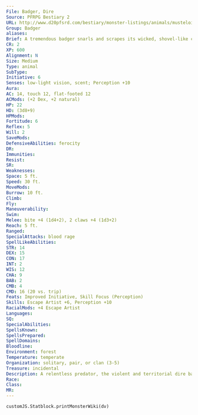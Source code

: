 ```yaml
---
File: Badger, Dire
Source: PFRPG Bestiary 2
URL: http://www.d20pfsrd.com/bestiary/monster-listings/animals/musteloids/badger-dire
Group: Badger
aliases: 
Brief: A tremendous badger snarls and scrapes its wicked, shovel-like claws. Stocky muscles ripple beneath its streaked and shaggy fur.
CR: 2
XP: 600
Alignment: N
Size: Medium
Type: animal
SubType: 
Initiative: 6
Senses: low-light vision, scent; Perception +10
Aura: 
AC: 14, touch 12, flat-footed 12
ACMods: (+2 Dex, +2 natural)
HP: 22
HD: (3d8+9)
HPMods: 
Fortitude: 6
Reflex: 5
Will: 2
SaveMods: 
DefensiveAbilities: ferocity
DR: 
Immunities: 
Resist: 
SR: 
Weaknesses: 
Space: 5 ft.
Speed: 30 ft.
MoveMods: 
Burrow: 10 ft.
Climb: 
Fly: 
Maneuverability: 
Swim: 
Melee: bite +4 (1d4+2), 2 claws +4 (1d3+2)
Reach: 5 ft.
Ranged: 
SpecialAttacks: blood rage
SpellLikeAbilities: 
STR: 14
DEX: 15
CON: 17
INT: 2
WIS: 12
CHA: 9
BAB: 2
CMB: 4
CMD: 16 (20 vs. trip)
Feats: Improved Initiative, Skill Focus (Perception)
Skills: Escape Artist +6, Perception +10
RacialMods: +4 Escape Artist
Languages: 
SQ: 
SpecialAbilities: 
SpellsKnown: 
SpellsPrepared: 
SpellDomains: 
Bloodline: 
Environment: forest
Temperature: temperate
Organization: solitary, pair, or clan (3-5)
Treasure: incidental
Description: A relentless predator, the violent and territorial dire badger hunts frequently, killing and devouring a variety of easy prey such as rabbits, deer, and occasionally livestock.  These creatures are unafraid of attacking creatures larger than they are, drawing upon an almost legendary tenacity that has won them honor and respect among many races, particularly forest-dwelling gnomes.  Dire badgers reside in deep burrows and warrens dug with their monstrous claws-but unlike typical badgers, a dire badger's claws are capable of tunneling through solid rock. Dire badgers possess little patience for disturbances or interruptions. Utterly fearless creatures, when confronted they attack brutally, and if injured, they violently erupt into a killing frenzy.  Dire badgers stand 4 feet tall at the shoulder, and weigh 500 pounds.
Race: 
Class: 
MR: 
---
```

```dataviewjs
customJS.Statblock.printMonsterWiki(dv)
```
